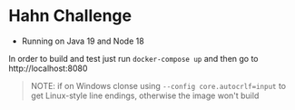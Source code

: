 # Hahn Challenge

- Running on Java 19 and Node 18

In order to build and test just run `docker-compose up` and then go to http://localhost:8080

> NOTE: if on Windows clonse using `--config core.autocrlf=input` to get Linux-style line endings, otherwise the image won't build